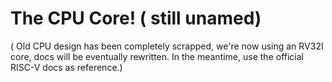 # The CPU Core! ( still unamed)

( Old CPU design has been completely scrapped, we're now using an RV32I core, docs will be eventually rewritten. In the meantime, use the official RISC-V docs as reference.)